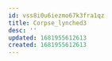 ```yaml
---
id: vss8i0u6iezmo67k3fra1qz
title: Corpse_lynched3
desc: ''
updated: 1681955612613
created: 1681955612613
---
```

